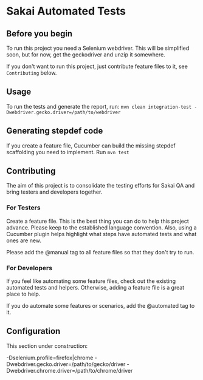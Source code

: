 # Sakai Automated Tests

## Before you begin

To run this project you need a Selenium webdriver.
This will be simplified soon, but for now, get the geckodriver and unzip it somewhere.

If you don't want to run this project, just contribute feature files to it, see `Contributing` below.

## Usage

To run the tests and generate the report, run:
`mvn clean integration-test -Dwebdriver.gecko.driver=/path/to/webdriver`

## Generating stepdef code
If you create a feature file, Cucumber can build the missing stepdef scaffolding you need to implement.
Run `mvn test`

## Contributing

The aim of this project is to consolidate the testing efforts for Sakai QA and bring testers and developers together.

### For Testers
Create a feature file. This is the best thing you can do to help this project advance.
Please keep to the established language convention. 
Also, using a Cucumber plugin helps highlight what steps have automated tests and what ones are new.

Please add the @manual tag to all feature files so that they don't try to run.

### For Developers
If you feel like automating some feature files, check out the existing automated tests and helpers.
Otherwise, adding a feature file is a great place to help.

If you do automate some features or scenarios, add the @automated tag to it.


## Configuration

This section under construction:

-Dselenium.profile=firefox|chrome
-Dwebdriver.gecko.driver=/path/to/gecko/driver
-Dwebdriver.chrome.driver=/path/to/chrome/driver
